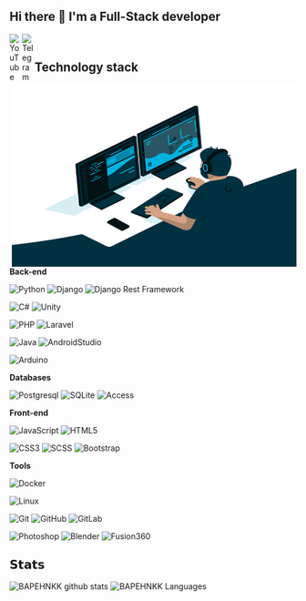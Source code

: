 ## Hi there 👋 I'm a Full-Stack developer

<a href="youtube.com/channel/UCXR1zV4OlZhIFxC2T4LCp0Q">
  <img align="left" alt="YouTube" width="22px" src="https://raw.githubusercontent.com/peterthehan/peterthehan/master/assets/youtube.svg" />
</a>
<a href="https://t.me/BAPEHNKK">
  <img align="left" alt="Telegram" width="22px" src="https://camo.githubusercontent.com/5c1975da7d9ab735ceb71c57b6c7e48ff3e08ca4/68747470733a2f2f6564656e742e6769746875622e696f2f537570657254696e7949636f6e732f696d616765732f7376672f74656c656772616d2e737667">
</a>
</br>

## Technology stack

<img align="right" alt="GIF" src="https://raw.githubusercontent.com/bapehnkk/bapehnkk/main/code.gif?raw=true" width="500" height="320" />

**Back-end**

![Python](https://img.shields.io/badge/-Python-black?style=flat-square&logo=Python)
![Django](https://img.shields.io/badge/-Django-0aad48?style=flat-square&logo=Django)
![Django Rest Framework](https://img.shields.io/badge/DRF-red?style=flat-square&logo=Django)

![С#](https://img.shields.io/badge/C%23-239120?style=for-the-badge&logo=c-sharp&logoColor=white)
![Unity](https://img.shields.io/badge/Unity-100000?style=for-the-badge&logo=unity&logoColor=white)

![PHP](https://img.shields.io/badge/-PHP-%234B32C3?style=flat-square&logo=PHP)
![Laravel](https://img.shields.io/badge/Laravel-FF2D20?style=for-the-badge&logo=laravel&logoColor=white)

![Java](https://img.shields.io/badge/Java-ED8B00?style=for-the-badge&logo=java&logoColor=white)
![AndroidStudio](https://img.shields.io/badge/AndroidStudio-3DDC84?style=for-the-badge&logo=android&logoColor=white)

![Arduino](https://img.shields.io/badge/Arduino-009297?style=for-the-badge&logo=Arduino&logoColor=white)

**Databases**

![Postgresql](https://img.shields.io/badge/-Postgresql-%232c3e50?style=flat-square&logo=Postgresql)
![SQLite](https://img.shields.io/badge/SQLite-07405E?style=for-the-badge&logo=sqlite&logoColor=white)
![Access](https://img.shields.io/badge/Microsoft_Access-A4373A?style=for-the-badge&logo=microsoft-access&logoColor=white)

**Front-end**

![JavaScript](https://img.shields.io/badge/-JavaScript-%23F7DF1C?style=flat-square&logo=javascript&logoColor=000000&labelColor=%23F7DF1C&color=%23FFCE5A)
![HTML5](https://img.shields.io/badge/-HTML5-%23E44D27?style=flat-square&logo=html5&logoColor=ffffff)

![CSS3](https://img.shields.io/badge/-CSS3-%231572B6?style=flat-square&logo=css3)
![SCSS](https://img.shields.io/badge/Sass-CC6699?style=for-the-badge&logo=sass&logoColor=white)
![Bootstrap](https://img.shields.io/badge/-Bootstrap-%231572B6?style=flat-square&logo=Bootstrap)

**Tools**

![Docker](https://img.shields.io/badge/-Docker-46a2f1?style=flat-square&logo=docker&logoColor=white)

![Linux](https://img.shields.io/badge/Linux-black?style=flat-square&logo=linux)

![Git](https://img.shields.io/badge/-Git-black?style=flat-square&logo=git)
![GitHub](https://img.shields.io/badge/-GitHub-181717?style=flat-square&logo=github)
![GitLab](https://img.shields.io/badge/-GitLab-FCA121?style=flat-square&logo=gitlab)

![Photoshop](https://aleen42.github.io/badges/src/photoshop.svg)
![Blender](https://img.shields.io/badge/Blender-D83B01?style=for-the-badge&logo=Blender&logoColor=white)
![Fusion360](https://img.shields.io/badge/Fusion360-ED8B00?style=for-the-badge&logo=Fusion360&logoColor=white)


## 𝗦𝘁𝗮𝘁𝘀

![BAPEHNKK github stats](https://github-readme-stats.vercel.app/api?username=BAPEHNKK&show_icons=true&theme=dracula&include_all_commits=true&count_private=true)
![BAPEHNKK Languages](https://github-readme-stats.vercel.app/api/top-langs/?username=BAPEHNKK&layout=compact&count_private=true&theme=gruvbox)

<!--
**BAPEHNKK/BAPEHNKK** is a ✨ _special_ ✨ repository because its `README.md` (this file) appears on your GitHub profile.

Here are some ideas to get you started:

- 🔭 I’m currently working on ...
- 🌱 I’m currently learning ...
- 👯 I’m looking to collaborate on ...
- 🤔 I’m looking for help with ...
- 💬 Ask me about ...
- 📫 How to reach me: ...
- 😄 Pronouns: ...
- ⚡ Fun fact: ...
-->
